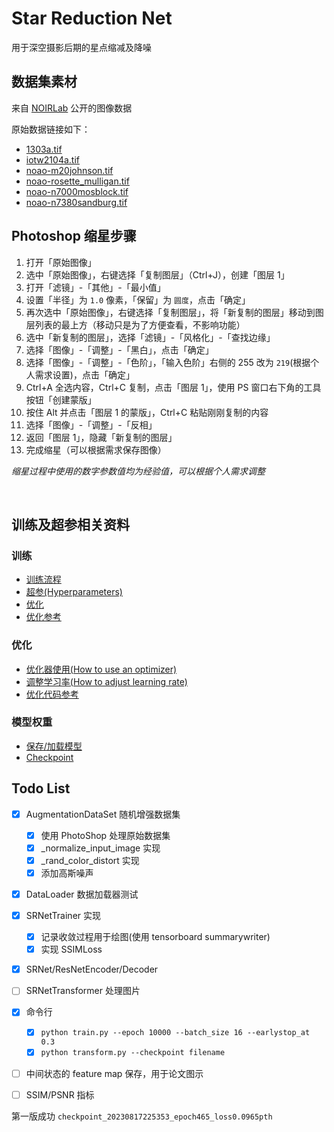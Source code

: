 # Star Reduction Net

用于深空摄影后期的星点缩减及降噪


## 数据集素材

来自 [NOIRLab](https://noirlab.edu/public/) 公开的图像数据

原始数据链接如下：

- [1303a.tif](https://noirlab.edu/public/images/noao1303a/)
- [iotw2104a.tif](https://noirlab.edu/public/images/iotw2104a/)
- [noao-m20johnson.tif](https://noirlab.edu/public/images/noao-m20johnson/)
- [noao-rosette_mulligan.tif](https://noirlab.edu/public/images/noao-rosette_mulligan/)
- [noao-n7000mosblock.tif](https://noirlab.edu/public/images/noao-n7000mosblock/)
- [noao-n7380sandburg.tif](https://noirlab.edu/public/images/noao-n7380sandburg/)

## Photoshop 缩星步骤

1. 打开「原始图像」
2. 选中「原始图像」，右键选择「复制图层」（Ctrl+J），创建「图层 1」
3. 打开「滤镜」-「其他」-「最小值」
3. 设置「半径」为 `1.0` 像素，「保留」为 `圆度`，点击「确定」
4. 再次选中「原始图像」，右键选择「复制图层」，将「新复制的图层」移动到图层列表的最上方（移动只是为了方便查看，不影响功能）
5. 选中「新复制的图层」，选择「滤镜」-「风格化」-「查找边缘」
6. 选择「图像」-「调整」-「黑白」，点击「确定」
7. 选择「图像」-「调整」-「色阶」，「输入色阶」右侧的 255 改为 `219`(根据个人需求设置)，点击「确定」
8. Ctrl+A 全选内容，Ctrl+C 复制，点击「图层 1」，使用 PS 窗口右下角的工具按钮「创建蒙版」
9. 按住 Alt 并点击「图层 1 的蒙版」，Ctrl+C 粘贴刚刚复制的内容
10. 选择「图像」-「调整」-「反相」
11. 返回「图层 1」，隐藏「新复制的图层」
12. 完成缩星（可以根据需求保存图像）

*缩星过程中使用的数字参数值均为经验值，可以根据个人需求调整*

<br/>

## 训练及超参相关资料

### 训练
- [训练流程](https://pytorch.org/tutorials/beginner/introyt/trainingyt.html#training-with-pytorch)
- [超参(Hyperparameters)](https://pytorch.org/tutorials/beginner/basics/optimization_tutorial.html#hyperparameters)
- [优化](https://pytorch.org/tutorials/beginner/basics/optimization_tutorial.html#optimization-loop)
- [优化参考](https://pytorch.org/tutorials/beginner/basics/optimization_tutorial.html#full-implementation)

### 优化
- [优化器使用(How to use an optimizer)](https://pytorch.org/docs/stable/optim.html#how-to-use-an-optimizer)
- [调整学习率(How to adjust learning rate)](https://pytorch.org/docs/stable/optim.html#how-to-adjust-learning-rate)
- [优化代码参考](https://pytorch.org/tutorials/beginner/basics/optimization_tutorial.html#full-implementation)

### 模型权重
- [保存/加载模型](https://pytorch.org/tutorials/beginner/saving_loading_models.html#saving-and-loading-models)
- [Checkpoint](https://pytorch.org/tutorials/recipes/recipes/saving_and_loading_a_general_checkpoint.html#saving-and-loading-a-general-checkpoint-in-pytorch)


## Todo List

- [x] AugmentationDataSet 随机增强数据集
  - [x] 使用 PhotoShop 处理原始数据集
  - [x] _normalize_input_image 实现
  - [x] _rand_color_distort 实现
  - [x] 添加高斯噪声
- [x] DataLoader 数据加载器测试
- [x] SRNetTrainer 实现
  - [x] 记录收敛过程用于绘图(使用 tensorboard summarywriter)
  - [x] 实现 SSIMLoss
- [x] SRNet/ResNetEncoder/Decoder
- [ ] SRNetTransformer 处理图片
- [x] 命令行
  - [x] `python train.py --epoch 10000 --batch_size 16 --earlystop_at 0.3`
  - [x] `python transform.py --checkpoint filename`
- [ ] 中间状态的 feature map 保存，用于论文图示
- [ ] SSIM/PSNR 指标


第一版成功
`checkpoint_20230817225353_epoch465_loss0.0965pth`
